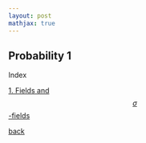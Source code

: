 ```yaml
---
layout: post
mathjax: true
---
```



## Probability 1

Index

[1. Fields and $$\sigma$$-fields](./prob1/1_1.html)


[back](./)
